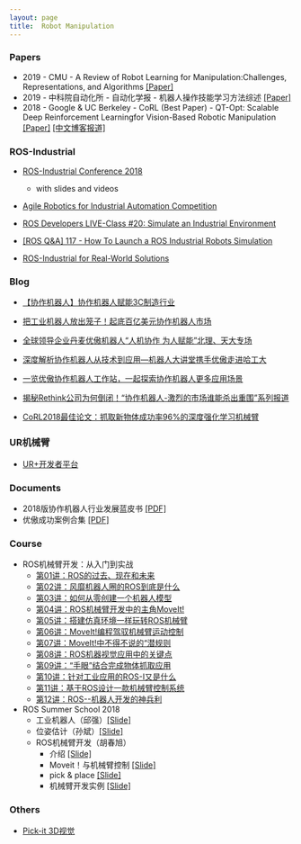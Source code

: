 ```yaml
---
layout: page
title:  Robot Manipulation
---
```


### Papers

- 2019 - CMU - A Review of Robot Learning for Manipulation:Challenges, Representations, and Algorithms [[Paper]](https://arxiv.org/pdf/1907.03146.pdf)
- 2019 - 中科院自动化所 - 自动化学报 - 机器人操作技能学习方法综述 [[Paper]](/robotics/data/2019-机器人操作技能学习方法综述.pdf)
- 2018 - Google & UC Berkeley - CoRL (Best Paper) - QT-Opt: Scalable Deep Reinforcement Learningfor Vision-Based Robotic Manipulation [[Paper]](https://arxiv.org/pdf/1806.10293.pdf) [[中文博客报道]](https://mp.weixin.qq.com/s/A4JZaRkx6Sxx7CdQRQaT4w)

### ROS-Industrial

- [ROS-Industrial Conference 2018](https://rosindustrial.org/events/2018/12/11/ros-industrial-conference-2018)
	- with slides and videos

- [Agile Robotics for Industrial Automation Competition](http://gazebosim.org/ariac)
- [ROS Developers LIVE-Class #20: Simulate an Industrial Environment](https://www.youtube.com/watch?v=i2QAsd8G0eE)
- [[ROS Q&A] 117 - How To Launch a ROS Industrial Robots Simulation](https://www.youtube.com/watch?v=fowYInH4e0c)

- [ROS-Industrial for Real-World Solutions](https://www.robotics.org/content-detail.cfm/Industrial-Robotics-Industry-Insights/ROS-Industrial-for-Real-World-Solutions/content_id/7919)

### Blog

- [【协作机器人】协作机器人赋能3C制造行业](http://www.zhuanzhi.ai/document/91d9569f9d136be37f9d0557cc0b3f11)
- [把工业机器人放出笼子！起底百亿美元协作机器人市场](http://www.zhuanzhi.ai/document/b56b4155a7d77b4bf075ad770c89028e)
- [全球领导企业丹麦优傲机器人“人机协作 为人赋能”北理、天大专场](http://www.zhuanzhi.ai/document/356fa2506dbe1384530a1444db1ea16a)
- [深度解析协作机器人从技术到应用—机器人大讲堂携手优傲走进哈工大](http://www.zhuanzhi.ai/document/bc942ffd18906484e851c869b0002ba6)
- [一览优傲协作机器人工作站，一起探索协作机器人更多应用场景](http://www.zhuanzhi.ai/document/172d779363e45f1b02e901854233f22f)
- [揭秘Rethink公司为何倒闭！“协作机器人-激烈的市场谁能杀出重围”系列报道](https://mp.weixin.qq.com/s?__biz=MzI5MzE0NDUzNQ==&mid=2650205171&idx=1&sn=811f5280fbff4ff0fde7011a9a189250&scene=21#wechat_redirect)

- [CoRL2018最佳论文：抓取新物体成功率96%的深度强化学习机械臂](https://mp.weixin.qq.com/s/A4JZaRkx6Sxx7CdQRQaT4w)

### UR机械臂

- [UR+开发者平台](https://www.universal-robots.com/zh/plus/developer/)

### Documents

- 2018版协作机器人行业发展蓝皮书 [[PDF]](/robotics/data/2018版协作机器人行业发展蓝皮书.pdf)
- 优傲成功案例合集 [[PDF]](https://www.universal-robots.cn/uploads/urrobot/userfiles/products/应用案例.pdf?utm_campaign=CN_2019_Email%20Campaign&utm_source=hs_automation&utm_medium=email&utm_content=74340021&_hsenc=p2ANqtz-8ry9d8PEvGd2zMl2rWvmmG376Z9Tr-ZQisk1wREtwN98aOoskQ_wEC-7kJ7L_luzDAZuirVCId8DNd1OcKjCMLV5zRUg&_hsmi=74340021)


### Course

- ROS机械臂开发：从入门到实战
	- [第01讲：ROS的过去、现在和未来](https://zhuanlan.zhihu.com/p/59864275)
	- [第02讲：风靡机器人圈的ROS到底是什么](https://zhuanlan.zhihu.com/p/59865069)
	- [第03讲：如何从零创建一个机器人模型](https://zhuanlan.zhihu.com/p/61015282)
	- [第04讲：ROS机械臂开发中的主角MoveIt!](https://zhuanlan.zhihu.com/p/61016868)
	- [第05讲：搭建仿真环境一样玩转ROS机械臂](https://zhuanlan.zhihu.com/p/61018121)
	- [第06讲：MoveIt!编程驾驭机械臂运动控制](https://zhuanlan.zhihu.com/p/61473166)
	- [第07讲：MoveIt!中不得不说的“潜规则](https://zhuanlan.zhihu.com/p/62009639)
	- [第08讲：ROS机器视觉应用中的关键点](https://zhuanlan.zhihu.com/p/63755939)
	- [第09讲：“手眼”结合完成物体抓取应用](https://zhuanlan.zhihu.com/p/63757762)
	- [第10讲：针对工业应用的ROS-I又是什么](https://zhuanlan.zhihu.com/p/63759713)
	- [第11讲：基于ROS设计一款机械臂控制系统](https://zhuanlan.zhihu.com/p/63760545)
	- [第12讲：ROS--机器人开发的神兵利](https://zhuanlan.zhihu.com/p/63760974)
- ROS Summer School 2018
	- 工业机器人（邱强）[[Slide]](http://www.roseducation.org/ros2018/docs/邱强-工业机器人.pdf)
	- 位姿估计（孙斌）[[Slide]](http://www.roseducation.org/ros2018/docs/孙斌-位姿估计.pdf)
	- ROS机械臂开发（胡春旭）
		- 介绍 [[Slide]](http://www.roseducation.org/ros2018/docs/胡春旭-ROS机械臂开发_0.自我介绍.pdf)
		- Moveit！与机械臂控制 [[Slide]](http://www.roseducation.org/ros2018/docs/胡春旭-ROS机械臂开发_1.MoveIt!与机械臂控制.pdf)
		- pick & place [[Slide]](http://www.roseducation.org/ros2018/docs/胡春旭-ROS机械臂开发_2.机器视觉与物体抓取.pdf)
		- 机械臂开发实例 [[Slide]](http://www.roseducation.org/ros2018/docs/胡春旭-ROS机械臂开发_3.机械臂开发实例.pdf)


### Others

- [Pick-it 3D视觉](https://www.pickit3d.com/)


